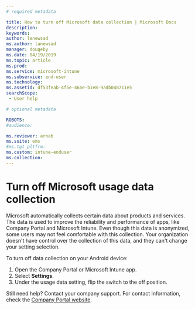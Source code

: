 ```yaml
---
# required metadata

title: How to turn off Microsoft data collection | Microsoft Docs
description:
keywords:
author: lenewsad
ms.author: lanewsad
manager: dougeby
ms.date: 04/19/2019
ms.topic: article
ms.prod:
ms.service: microsoft-intune
ms.subservice: end-user
ms.technology:
ms.assetid: df53feab-4f5e-46ae-b1e8-9adb048711e5
searchScope:
 - User help

# optional metadata

ROBOTS:  
#audience:

ms.reviewer: arnab
ms.suite: ems
#ms.tgt_pltfrm:
ms.custom: intune-enduser
ms.collection: 
---
```


# Turn off Microsoft usage data collection

Microsoft automatically collects certain data about products and services. The data is used to improve the reliability and performance of apps, like Company Portal and Microsoft Intune. Even though this data is anonymized, some users may not feel comfortable with this collection. Your organization doesn't have control over the collection of this data, and they can't change your setting selection.   

To turn off data collection on your Android device:  

1. Open the Company Portal or Microsoft Intune app.
2. Select **Settings**.
3. Under the usage data setting, flip the switch to the off position. 

Still need help? Contact your company support. For contact information, check the [Company Portal website](https://go.microsoft.com/fwlink/?linkid=2010980).
